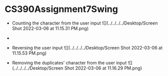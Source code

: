 # CS390Assignment7Swing

* Counting the character from the user input
  ![](../../../../Desktop/Screen Shot 2022-03-06 at 11.15.31 PM.png)
* 
* Reversing the user input
![](../../../../Desktop/Screen Shot 2022-03-06 at 11.15.53 PM.png)

* Removing the duplicates' character from the user input
![](../../../../Desktop/Screen Shot 2022-03-06 at 11.16.29 PM.png)

